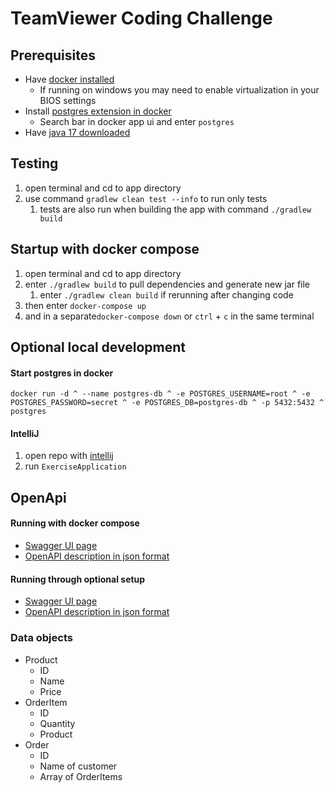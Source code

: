 # TeamViewer Coding Challenge

## Prerequisites
- Have [docker installed](https://docs.docker.com/engine/install/)
  - If running on windows you may need to enable virtualization in your BIOS settings
- Install [postgres extension in docker](https://hub.docker.com/_/postgres)
  - Search bar in docker app ui and enter `postgres`
- Have [java 17 downloaded](https://www.oracle.com/java/technologies/downloads/#java17)

## Testing
1. open terminal and cd to app directory
2. use command `gradlew clean test --info` to run only tests
   1. tests are also run when building the app with command `./gradlew build`

## Startup with docker compose
1. open terminal and cd to app directory
2. enter `./gradlew build` to pull dependencies and generate new jar file
   1. enter `./gradlew clean build` if rerunning after changing code
3. then enter `docker-compose up`
4. and in a separate`docker-compose down` or `ctrl` + `c` in the same terminal

## Optional local development
#### Start postgres in docker
`
docker run -d ^
--name postgres-db ^
-e POSTGRES_USERNAME=root ^
-e POSTGRES_PASSWORD=secret ^
-e POSTGRES_DB=postgres-db ^
-p 5432:5432 ^
postgres
`
#### IntelliJ
1. open repo with [intellij](https://www.jetbrains.com/idea/download/?fromIDE=&section=windows)
2. run `ExerciseApplication`

## OpenApi
#### Running with docker compose
- [Swagger UI page](http://localhost:8000/v3/swagger-ui.html)
- [OpenAPI description in json format](http://localhost:8000/v3/api-docs)
#### Running through optional setup
- [Swagger UI page](http://localhost:8080/v3/swagger-ui.html) 
- [OpenAPI description in json format](http://localhost:8080/v3/api-docs)

### Data objects

- Product
  - ID
  - Name
  - Price
- OrderItem
  - ID
  - Quantity
  - Product
- Order
  - ID
  - Name of customer
  - Array of OrderItems

